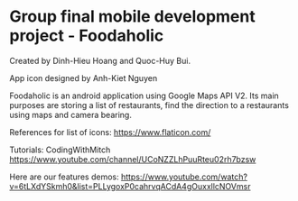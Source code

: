 # Group final mobile development project - Foodaholic
Created by Dinh-Hieu Hoang and Quoc-Huy Bui.

App icon designed by Anh-Kiet Nguyen

Foodaholic is an android application using Google Maps API V2. Its main purposes are storing a list of restaurants, find the direction to a restaurants using maps and camera bearing.

References for list of icons:  https://www.flaticon.com/

Tutorials: CodingWithMitch https://www.youtube.com/channel/UCoNZZLhPuuRteu02rh7bzsw

Here are our features demos: https://www.youtube.com/watch?v=6tLXdYSkmh0&list=PLLygoxP0cahrvqACdA4gOuxxllcNOVmsr
